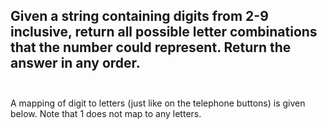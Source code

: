 ## Given a string containing digits from 2-9 inclusive, return all possible letter combinations that the number could represent. Return the answer in any order. <br> <br> 
A mapping of digit to letters (just like on the telephone buttons) is given below. Note that 1 does not map to any letters. <br> 
